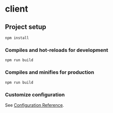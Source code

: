# client

## Project setup
```
npm install
```

### Compiles and hot-reloads for development
```
npm run build
```

### Compiles and minifies for production
```
npm run build
```

### Customize configuration
See [Configuration Reference](https://cli.vuejs.org/config/).

